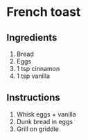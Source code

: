# French toast

## Ingredients
1. Bread
2. Eggs
3. 1 tsp cinnamon
4. 1 tsp vanilla

## Instructions
1. Whisk eggs + vanilla
1. Dunk bread in eggs
1. Grill on griddle
